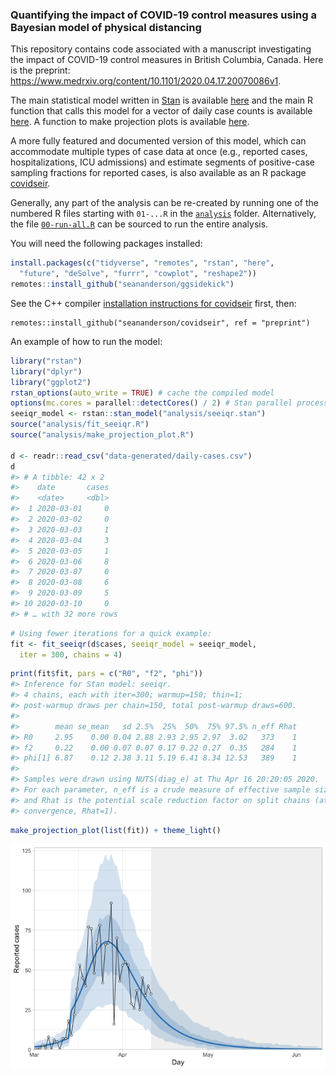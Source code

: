 <!-- README.md is generated from README.Rmd. Please edit that file -->

### Quantifying the impact of COVID-19 control measures using a Bayesian model of physical distancing

This repository contains code associated with a manuscript investigating
the impact of COVID-19 control measures in British Columbia, Canada. Here is the preprint: https://www.medrxiv.org/content/10.1101/2020.04.17.20070086v1. 

The main statistical model written in [Stan](https://mc-stan.org/) is
available [here](analysis/seeiqr.stan) and the main R function that
calls this model for a vector of daily case counts is available
[here](analysis/fit_seeiqr.R). A function to make projection plots is
available [here](analysis/make_projection_plot.R). 

A more fully featured and documented version of this model, which can accommodate multiple types of case data at once (e.g., reported cases, hospitalizations, ICU admissions) and estimate segments of positive-case sampling fractions for reported cases, is also available as an R package [covidseir](https://github.com/seananderson/covidseir).

Generally, any part of the analysis can be re-created by running one of
the numbered R files starting with `01-...R` in the
[`analysis`](analysis) folder. Alternatively, the file
[`00-run-all.R`](analysis/00-run-all.R) can be sourced to run the entire
analysis.

You will need the following packages installed:

``` r
install.packages(c("tidyverse", "remotes", "rstan", "here", 
  "future", "deSolve", "furrr", "cowplot", "reshape2"))
remotes::install_github("seananderson/ggsidekick")
```

See the C++ compiler [installation instructions for covidseir](https://github.com/seananderson/covidseir) first, then:

```{r, eval=FALSE}
remotes::install_github("seananderson/covidseir", ref = "preprint")
```

An example of how to run the model:

``` r
library("rstan")
library("dplyr")
library("ggplot2")
rstan_options(auto_write = TRUE) # cache the compiled model
options(mc.cores = parallel::detectCores() / 2) # Stan parallel processing
seeiqr_model <- rstan::stan_model("analysis/seeiqr.stan")
source("analysis/fit_seeiqr.R")
source("analysis/make_projection_plot.R")

d <- readr::read_csv("data-generated/daily-cases.csv")
d
#> # A tibble: 42 x 2
#>    date       cases
#>    <date>     <dbl>
#>  1 2020-03-01     0
#>  2 2020-03-02     0
#>  3 2020-03-03     1
#>  4 2020-03-04     3
#>  5 2020-03-05     1
#>  6 2020-03-06     8
#>  7 2020-03-07     0
#>  8 2020-03-08     6
#>  9 2020-03-09     5
#> 10 2020-03-10     0
#> # … with 32 more rows
```

``` r
# Using fewer iterations for a quick example:
fit <- fit_seeiqr(d$cases, seeiqr_model = seeiqr_model,
  iter = 300, chains = 4)
```

``` r
print(fit$fit, pars = c("R0", "f2", "phi"))
#> Inference for Stan model: seeiqr.
#> 4 chains, each with iter=300; warmup=150; thin=1; 
#> post-warmup draws per chain=150, total post-warmup draws=600.
#> 
#>        mean se_mean   sd 2.5%  25%  50%  75% 97.5% n_eff Rhat
#> R0     2.95    0.00 0.04 2.88 2.93 2.95 2.97  3.02   373    1
#> f2     0.22    0.00 0.07 0.07 0.17 0.22 0.27  0.35   284    1
#> phi[1] 6.87    0.12 2.38 3.11 5.19 6.41 8.34 12.53   389    1
#> 
#> Samples were drawn using NUTS(diag_e) at Thu Apr 16 20:20:05 2020.
#> For each parameter, n_eff is a crude measure of effective sample size,
#> and Rhat is the potential scale reduction factor on split chains (at 
#> convergence, Rhat=1).
```

``` r
make_projection_plot(list(fit)) + theme_light()
```

![](README-figs/proj-plot-1.png)
